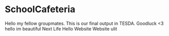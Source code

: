 # SchoolCafeteria
Hello my fellow groupmates. This is our final output in TESDA. Goodluck <3
hello im beautiful
Next Life
Hello
Website
Website ulit